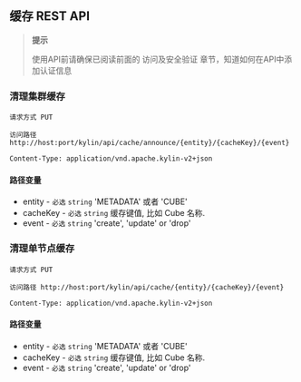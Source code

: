 ## 缓存 REST API

> **提示**
>
> 使用API前请确保已阅读前面的 访问及安全验证 章节，知道如何在API中添加认证信息
>

### 清理集群缓存
`请求方式 PUT`

`访问路径 http://host:port/kylin/api/cache/announce/{entity}/{cacheKey}/{event}`

`Content-Type: application/vnd.apache.kylin-v2+json`

#### 路径变量
* entity - `必选` `string` 'METADATA' 或者 'CUBE'
* cacheKey - `必选` `string` 缓存键值, 比如 Cube 名称.
* event - `必选` `string` 'create', 'update' or 'drop'

### 清理单节点缓存
`请求方式 PUT`

`访问路径 http://host:port/kylin/api/cache/{entity}/{cacheKey}/{event}`

`Content-Type: application/vnd.apache.kylin-v2+json`

#### 路径变量
* entity - `必选` `string` 'METADATA' 或者 'CUBE'
* cacheKey - `必选` `string` 缓存键值, 比如 Cube 名称.
* event - `必选` `string` 'create', 'update' or 'drop'